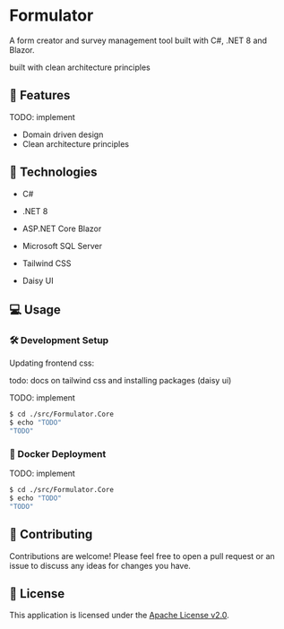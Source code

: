 # Formulator

A form creator and survey management tool built with C#, .NET 8 and Blazor.

built with clean architecture principles

## 📝 Features

TODO: implement

* Domain driven design
* Clean architecture principles

## 🧰 Technologies

* C#
* .NET 8
* ASP.NET Core Blazor

* Microsoft SQL Server

* Tailwind CSS
* Daisy UI

## 💻 Usage

### 🛠️ Development Setup

Updating frontend css:

todo: docs on tailwind css and installing packages (daisy ui)

TODO: implement

```sh
$ cd ./src/Formulator.Core
$ echo "TODO"
"TODO"
```

### 🐳 Docker Deployment

TODO: implement

```sh
$ cd ./src/Formulator.Core
$ echo "TODO"
"TODO"
```

## 💬 Contributing

Contributions are welcome! Please feel free to open a pull request or an issue to discuss any ideas for changes you have.

## 📜 License

This application is licensed under the [Apache License v2.0](/LICENSE).
